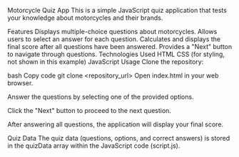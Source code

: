 Motorcycle Quiz App
This is a simple JavaScript quiz application that tests your knowledge about motorcycles and their brands.

Features
Displays multiple-choice questions about motorcycles.
Allows users to select an answer for each question.
Calculates and displays the final score after all questions have been answered.
Provides a "Next" button to navigate through questions.
Technologies Used
HTML
CSS (for styling, not shown in this example)
JavaScript
Usage
Clone the repository:

bash
Copy code
git clone <repository_url>
Open index.html in your web browser.

Answer the questions by selecting one of the provided options.

Click the "Next" button to proceed to the next question.

After answering all questions, the application will display your final score.

Quiz Data
The quiz data (questions, options, and correct answers) is stored in the quizData array within the JavaScript code (script.js).

